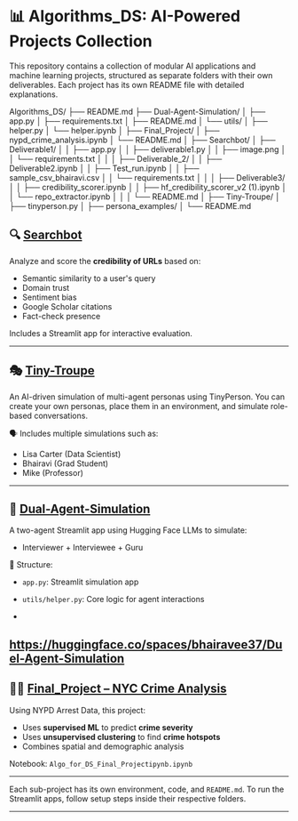 # 📊 Algorithms_DS: AI-Powered Projects Collection

This repository contains a collection of modular AI applications and machine learning projects, structured as separate folders with their own deliverables. Each project has its own README file with detailed explanations.

Algorithms_DS/
├── README.md
├── Dual-Agent-Simulation/
│   ├── app.py
│   ├── requirements.txt
│   ├── README.md
│   └── utils/
│       ├── helper.py
│       └── helper.ipynb
│
├── Final_Project/
│   ├── nypd_crime_analysis.ipynb
│   └── README.md
│
├── Searchbot/
│   ├── Deliverable1/
│   │   ├── app.py
│   │   ├── deliverable1.py
│   │   ├── image.png
│   │   └── requirements.txt
│   │
│   ├── Deliverable_2/
│   │   ├── Deliverable2.ipynb
│   │   ├── Test_run.ipynb
│   │   ├── sample_csv_bhairavi.csv
│   │   └── requirements.txt
│   │
│   ├── Deliverable3/
│   │   ├── credibility_scorer.ipynb
│   │   ├── hf_credibility_scorer_v2 (1).ipynb
│   │   └── repo_extractor.ipynb
│   │
│   └── README.md
│
├── Tiny-Troupe/
│   ├── tinyperson.py
│   ├── persona_examples/
│   └── README.md


## 🔍 [Searchbot](./Searchbot)

Analyze and score the **credibility of URLs** based on:
- Semantic similarity to a user's query
- Domain trust
- Sentiment bias
- Google Scholar citations
- Fact-check presence

Includes a Streamlit app for interactive evaluation.

---

## 🎭 [Tiny-Troupe](./Tiny-Troupe)

An AI-driven simulation of multi-agent personas using TinyPerson. You can create your own personas, place them in an environment, and simulate role-based conversations.

🗣️ Includes multiple simulations such as:
- Lisa Carter (Data Scientist)
- Bhairavi (Grad Student)
- Mike (Professor)

---

## 🤖 [Dual-Agent-Simulation](./Dual-Agent-Simulation)

A two-agent Streamlit app using Hugging Face LLMs to simulate:
- Interviewer + Interviewee + Guru

📁 Structure:
- `app.py`: Streamlit simulation app
- `utils/helper.py`: Core logic for agent interactions

- 
https://huggingface.co/spaces/bhairavee37/Duel-Agent-Simulation
---

## 🕵️‍♂️ [Final_Project – NYC Crime Analysis](./Final_Project)

Using NYPD Arrest Data, this project:
- Uses **supervised ML** to predict **crime severity**
- Uses **unsupervised clustering** to find **crime hotspots**
- Combines spatial and demographic analysis

Notebook: `Algo_for_DS_Final_Projectipynb.ipynb`

---

Each sub-project has its own environment, code, and `README.md`. To run the Streamlit apps, follow setup steps inside their respective folders.

---
